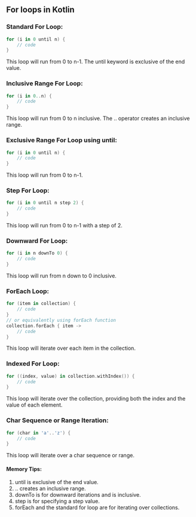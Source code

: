 ## For loops in Kotlin
### Standard For Loop:

```kotlin
for (i in 0 until n) { 
    // code 
}
```
This loop will run from 0 to n-1. The until keyword is exclusive of the end value.

### Inclusive Range For Loop:
```kotlin
for (i in 0..n) { 
    // code 
}
```
This loop will run from 0 to n inclusive. The .. operator creates an inclusive range.

### Exclusive Range For Loop using until:
```kotlin
for (i in 0 until n) { 
    // code 
}
```
This loop will run from 0 to n-1.

### Step For Loop:
```kotlin
for (i in 0 until n step 2) { 
    // code 
}
```
This loop will run from 0 to n-1 with a step of 2.

### Downward For Loop:
```kotlin
for (i in n downTo 0) { 
    // code 
}
```
This loop will run from n down to 0 inclusive.

### ForEach Loop:
``` kotlin
for (item in collection) {
    // code
}
// or equivalently using forEach function
collection.forEach { item ->
    // code
}
```
This loop will iterate over each item in the collection.

### Indexed For Loop:
```kotlin
for ((index, value) in collection.withIndex()) {
    // code
}
```
This loop will iterate over the collection, providing both the index and the value of each element.

### Char Sequence or Range Iteration:
``` kotlin
for (char in 'a'..'z') { 
    // code 
}
```
This loop will iterate over a char sequence or range.

#### Memory Tips:
1. until is exclusive of the end value.
2. .. creates an inclusive range.
3. downTo is for downward iterations and is inclusive.
4. step is for specifying a step value.
5. forEach and the standard for loop are for iterating over collections.